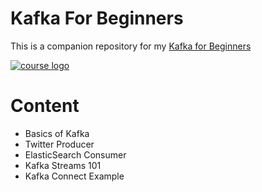 # Kafka For Beginners

This is a companion repository for my [Kafka for Beginners](https://links.datacumulus.com/apache-kafka-coupon)

[![course logo](https://courses.datacumulus.com/assets/images/kafka-for-beginners-logo-courses-614x346.png)](https://links.datacumulus.com/apache-kafka-coupon)

# Content
- Basics of Kafka
- Twitter Producer
- ElasticSearch Consumer
- Kafka Streams 101
- Kafka Connect Example
